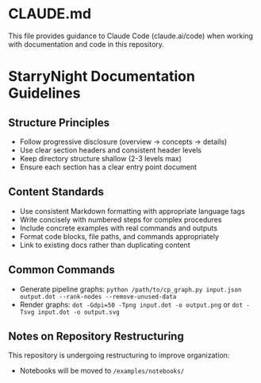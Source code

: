 # CLAUDE.md

This file provides guidance to Claude Code (claude.ai/code) when working with documentation and code in this repository.

# StarryNight Documentation Guidelines

## Structure Principles
- Follow progressive disclosure (overview → concepts → details)
- Use clear section headers and consistent header levels
- Keep directory structure shallow (2-3 levels max)
- Ensure each section has a clear entry point document

## Content Standards
- Use consistent Markdown formatting with appropriate language tags
- Write concisely with numbered steps for complex procedures
- Include concrete examples with real commands and outputs
- Format code blocks, file paths, and commands appropriately
- Link to existing docs rather than duplicating content

## Common Commands
- Generate pipeline graphs: `python /path/to/cp_graph.py input.json output.dot --rank-nodes --remove-unused-data`
- Render graphs: `dot -Gdpi=50 -Tpng input.dot -o output.png` or `dot -Tsvg input.dot -o output.svg`

## Notes on Repository Restructuring
This repository is undergoing restructuring to improve organization:
- Notebooks will be moved to `/examples/notebooks/`
